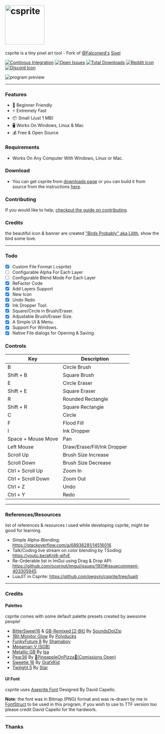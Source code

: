 # <img src="https://github.com/pegvin/csprite/assets/75035219/5dc363b6-792e-4c57-a4f3-5631188339bb" height="128" title="csprite">
csprite is a tiny pixel art tool - Fork of [@Falconerd's](https://github.com/falconerd) [Sixel](https://github.com/falconerd/sixel)

[![Continous Integration](https://img.shields.io/github/actions/workflow/status/pegvin/csprite/ci.yml?style=flat-square)](https://github.com/pegvin/csprite/actions/)
[![Open Issues](https://img.shields.io/github/issues/pegvin/csprite?style=flat-square&color=%235cb85c)](https://github.com/pegvin/csprite/issues)
[![Total Downloads](https://img.shields.io/github/downloads/pegvin/csprite/total?style=flat-square)](https://csprite.github.io/downloads/)
[![Reddit Icon](https://img.shields.io/badge/%20-r%2Fcsprite-%23ff6314?logo=reddit&labelColor=%23EFEFEF&style=flat-square)](https://www.reddit.com/r/csprite/)
[![Discord Icon](https://discordapp.com/api/guilds/1144692558434422825/embed.png)](https://discord.gg/aJZSJXt7zm)

![program preview](https://user-images.githubusercontent.com/75035219/224494365-09aa1ce8-c9cf-4157-9884-1a38573501d3.png)

---
### Features
- :beginner: Beginner Friendly
- :zap: Extremely Fast
- :package: Small (Just 1 MB)
- :desktop_computer: Works On Windows, Linux & Mac
- :moneybag: Free & Open Source

### Requirements
- Works On Any Computer With Windows, Linux or Mac.

### Download
- You can get csprite from [downloads page](https://csprite.github.io/downloads/) or you can build it from source from the instructions [here](https://csprite.github.io/wiki/latest-git/building-from-source.html).

### Contributing

If you would like to help, [checkout the guide on contributing](https://github.com/csprite/.github/blob/master/CONTRIBUTING.md).

### Credits
the beautiful icon & banner are created ["Birds Probably" aka Lilith](https://www.instagram.com/birds_probably/), show the bird some love.

---
### Todo
- [x] Custom File Format (.csprite)
- [ ] Configurable Alpha For Each Layer
- [ ] Configurable Blend Mode For Each Layer
- [x] ReFactor Code
- [x] Add Layers Support
- [x] New Icon
- [x] Undo Redo
- [x] Ink Dropper Tool.
- [x] Square/Circle in Brush/Eraser.
- [x] Adjustable Brush/Eraser Size.
- [x] A Simple UI & Menu.
- [x] Support For Windows.
- [x] Native File dialogs for Opening & Saving.

### Controls
| Key                          | Description                                  |
|------------------------------|----------------------------------------------|
| B                            | Circle Brush                                 |
| Shift + B                    | Square Brush                                 |
| E                            | Circle Eraser                                |
| Shift + E                    | Square Eraser                                |
| R                            | Rounded Rectangle                            |
| Shift + R                    | Square Rectangle                             |
| C                            | Circle                                       |
| F                            | Flood Fill                                   |
| I                            | Ink Dropper                                  |
| Space + Mouse Move           | Pan                                          |
| Left Mouse                   | Draw/Erase/Fill/Ink Dropper                  |
| Scroll Up                    | Brush Size Increase                          |
| Scroll Down                  | Brush Size Decrease                          |
| Ctrl + Scroll Up             | Zoom In                                      |
| Ctrl + Scroll Down           | Zoom Out                                     |
| Ctrl + Z                     | Undo                                         |
| Ctrl + Y                     | Redo                                         |

---
### References/Resources
list of references & resources i used while developing csprite, might be good for learning.

- Simple Alpha-Blending: https://stackoverflow.com/a/68936281/14516016
- Talk/Coding live stream on color blending by TSoding: https://youtu.be/aKnl8-qifvE
- Re-Orderable list in ImGui using Drag & Drop API: https://github.com/ocornut/imgui/issues/1931#issuecomment-403305945
- LuaJIT in Csprite: https://github.com/pegvin/csprite/tree/luajit

---
### Credits

#### Palettes
csprite comes with some default palette presets created by awesome people!
- [BitterSweet16](https://lospec.com/palette-list/bittersweet16) & [GB-Remixed [2-Bit]](https://lospec.com/palette-list/gb-remixed-2-bit) By [SoundsDotZip](https://lospec.com/soundsdotzip)
- [1Bit Monitor Glow](https://lospec.com/palette-list/1bit-monitor-glow) By [Polyducks](https://lospec.com/polyducks)
- [FunkyFuture 8](https://lospec.com/palette-list/funkyfuture-8) By [Shamaboy](https://lospec.com/shamaboy11)
- [Megaman V (SGB)](https://lospec.com/palette-list/megaman-v-sgb)
- [Metallic GB](https://lospec.com/palette-list/metallic-gb) By [Isa](https://lospec.com/isas-studio)
- [Pear36](https://lospec.com/palette-list/pear36) By [🍍PineappleOnPizza🍍(Comissions Open)](https://lospec.com/pinetreepizza)
- [Sweetie 16](https://lospec.com/palette-list/sweetie-16) By [GrafxKid](http://grafxkid.tumblr.com/palettes)
- [Twilight 5](https://lospec.com/palette-list/twilight-5) By [Star](https://lospec.com/starlane)

#### UI Font
csprite uses [Aseprite Font](https://github.com/aseprite/aseprite/blob/main/data/fonts/aseprite_font.png) Designed By David Capello.

**Note**: the font was in Bitmap (PNG) format and was re-drawn by me in [FontStruct](https://fontstruct.com/fontstructions/show/2260539/aseprite-9) to be used in this program, if you wish to use to TTF version too please credit David Capello for the hardwork.

---
### Thanks

